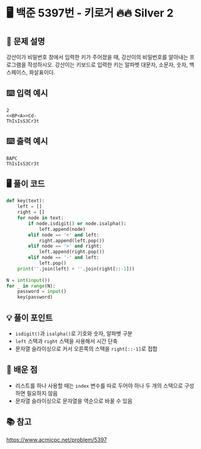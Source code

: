 # 🖥️ 백준 5397번 - 키로거 🔥🔥 Silver 2

## 📌 문제 설명
강산이가 비밀번호 창에서 입력한 키가 주어졌을 때, 강산이의 비밀번호를 알아내는 프로그램을 작성하시오. 강산이는 키보드로 입력한 키는 알파벳 대문자, 소문자, 숫자, 백스페이스, 화살표이다.

## ⌨️ 입력 예시
```plaintext
2
<<BP<A>>Cd-
ThIsIsS3Cr3t
```

## ⌨️ 출력 예시
```plaintext
BAPC
ThIsIsS3Cr3t
```

## 🖥️ 풀이 코드
```python
def key(text):
    left = []
    right = []
    for node in text:
        if node.isdigit() or node.isalpha():
            left.append(node)
        elif node == '<' and left:
            right.append(left.pop())
        elif node == '>' and right:
            left.append(right.pop())
        elif node == '-' and left:
            left.pop()
    print(''.join(left) + ''.join(right[::-1]))
    
N = int(input())
for _ in range(N):
    password = input()
    key(password)
```

## 💡 풀이 포인트
- `isdigit()`과 `isalpha()`로 기호와 숫자, 알파벳 구분
- `left` 스택과 `right` 스택을 사용해서 시간 단축
- 문자열 슬라이싱으로 커서 오른쪽의 스택을 `right[::-1]`로 접합


## 📝 배운 점
- 리스트를 하나 사용할 때는 `index` 변수를 따로 두어야 하나 두 개의 스택으로 구성하면 필요하지 않음
- 문자열 슬라이싱으로 문자열을 역순으로 바꿀 수 있음

## 📚 참고
https://www.acmicpc.net/problem/5397
